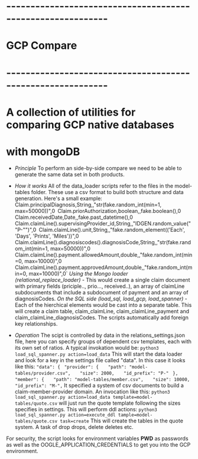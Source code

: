 # ----------------------------------------------------------- #
#                  GCP Compare 
# ----------------------------------------------------------- #
#  A collection of utilities for comparing GCP native databases
#  with mongoDB

- *Principle*
To perform an side-by-side compare we need to be able to generate the same data set in both products.

- *How it works*
All of the data_loader scripts refer to the files in the model-tables folder.  These use a csv format to build both structure and data generation.  Here's a small example:`
`Claim.principalDiagnosis,String,,"str(fake.random_int(min=1, max=50000))",0`
`Claim.priorAuthorization,boolean,,fake.boolean(),0`
`Claim.receivedDate,Date,,fake.past_datetime(),0`
`Claim.claimLine().supervisingProvider_id,String,,"IDGEN.random_value(""P-"")",0`
`Claim.claimLine().unit,String,,"fake.random_element(('Each', 'Days', 'Prints', 'Miles'))",0`
`Claim.claimLine().diagnosiscodes().diagnosisCode,String,,"str(fake.random_int(min=1, max=50000))",0`
`Claim.claimLine().payment.allowedAmount,double,,"fake.random_int(min=0, max=10000)",0`
`Claim.claimLine().payment.approvedAmount,double,,"fake.random_int(min=0, max=10000)",0`
*Using the Mongo loader (relational_replace_loader)* - This would create a single claim document with primary fields (priciple.., prio..., received..), an array of claimLine subdocuments that include a subdocument of payment and an array of diagnosisCodes.
*On the SQL side (load_sql, load_gcp, load_spanner)* -  Each of the hierchical elements would be cast into a separate table.  This will create a claim table, claim_claimLine, claim_claimLine_payment and claim_claimLine_diagnosisCodes.  The scripts automatically add foreign key relationships.

- *Operation*
The scipt is controlled by data in the relations_settings.json file, here you can specify groups of dependent csv templates, each with its own set of ratios.  A typical invokation would be:
`python3 load_sql_spanner.py action=load_data`
This will start the data loader and look for a key in the settings file called "data".  In this case it looks like this:
`"data": {`
   ` "provider": {`
   `   "path": "model-tables/provider.csv",`
   `   "size": 2000,`
   `   "id_prefix": "P-"`
   ` },`
   ` "member": {`
   `   "path": "model-tables/member.csv",`
   `   "size": 10000,`
   `   "id_prefix": "M-",`
It specified a system of csv documents to build a claim-member-provider domain.
An invocation like this:
`python3 load_sql_spanner.py action=load_data template=model-tables/quote.csv`
will just run the quote template following the sizes specifies in settings.
This will perform ddl actions:
`python3 load_sql_spanner.py action=execute_ddl tample=model-tables/quote.csv task=create`
This will create the tables in the quote system.  A task of drop drops, delete deletes etc.

For security, the script looks for environment variables __PWD__ as passwords as well as the OOGLE_APPLICATION_CREDENTIALS to get you into the GCP environment.